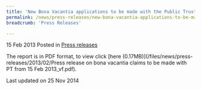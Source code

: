 ```yaml
---
title: 'New Bona Vacantia applications to be made with the Public Trustee from 15 Feb 2013 - Press release'
permalink: /news/press-releases/new-bona-vacantia-applications-to-be-made-with-the-public-truste/
breadcrumb: 'Press Releases'

---
```



15 Feb 2013 Posted in [Press releases](/news/press-releases)


The report is in PDF format, to view click [here (0.17MB)](/files/news/press-releases/2013/02/Press release on bona vacantia claims to be made with PT from 15 Feb 2013_vf.pdf).


<p class="right-side-updated">Last updated on 25 Nov 2014</p>
